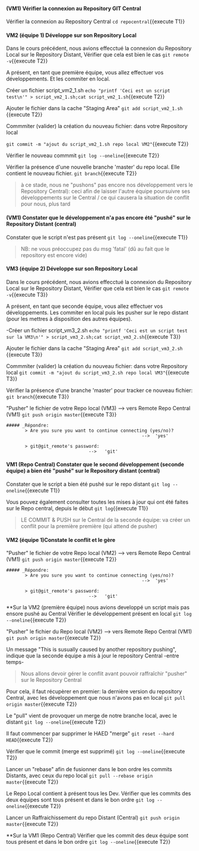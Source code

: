 #### (VM1) Vérifier la connexion au Repository GIT Central 
 
 Vérifier la connexion au Repository Central
`cd repocentral`{{execute T1}}


#### VM2 (équipe 1) Développe sur son Repository Local
 
Dans le cours précédent, nous avions effecctué la connexion du Repository Local sur le Repository Distant,
Vérifier que cela est bien le cas
 `git remote -v`{{execute T2}}
 
  
A présent, en tant que première équipe, vous allez effectuer vos développements. Et les commiter en local.  

 Créer un fichier script_vm2_1.sh
 `echo "printf 'Ceci est un script test\n'" > script_vm2_1.sh;cat script_vm2_1.sh`{{execute T2}}
 
 Ajouter le fichier dans la cache "Staging Area"
 `git add script_vm2_1.sh `{{execute T2}}
 
 Commmiter (valider) la création du nouveau fichier: dans votre Repository local 
 
 `git commit -m "ajout du script_vm2_1.sh repo local VM2"`{{execute T2}}
   
 Vérifier le nouveau commmit
 `git log --oneline`{{execute T2}}
 
 
 Vérifier la présence d'une nouvelle branche 'master' du repo local. Elle contient le nouveau fichier.
 `git branch`{{execute T2}}

> à ce stade, nous ne "pushons" pas encore nos développement vers le Repository Central): ceci afin de laisser l'autre équipe poursuivre ses développements sur le Central / ce qui causera la situation de conflit pour nous, plus tard
 
 
#### (VM1) Constater que le développement n'a pas encore été "pushé" sur le Repository Distant (central) 
 Constater que le script n'est pas présent
 `git log --oneline`{{execute T1}}

> NB: ne vous préoccupez pas du msg 'fatal' (dû au fait que le repository est encore vide)



#### VM3 (équipe 2) Développe sur son Repository Local

Dans le cours précédent, nous avions effecctué la connexion du Repository Local sur le Repository Distant,
Vérifier que cela est bien le cas
 `git remote -v`{{execute T3}}
 
 
A présent, en tant que seconde équipe, vous allez effectuer vos développements.
Les commiter en local puis les pusher sur le repo distant (pour les mettres à disposition des autres équipes).  
 
 -Créer un fichier script_vm3_2.sh
 `echo "printf 'Ceci est un script test sur la VM3\n'" > script_vm3_2.sh;cat script_vm3_2.sh`{{execute T3}}
 
 Ajouter le fichier dans la cache "Staging Area"
 `git add script_vm3_2.sh `{{execute T3}}
 
 Commmiter (valider) la création du nouveau fichier: dans votre Repository local 
 `git commit -m "ajout du script_vm3_2.sh repo local VM3"`{{execute T3}}


 Vérifier la présence d'une branche 'master' pour tracker ce nouveau fichier:
 `git branch`{{execute T3}}
 
 "Pusher" le fichier de votre Repo local (VM3) --> vers Remote Repo Central (VM1)
 `git push origin master`{{execute T3}}
 
    ##### _Répondre:
           > Are you sure you want to continue connecting (yes/no)? 
                                                       -->  'yes'
 
           > git@git_remote's password: 
                                   -->   'git'
 
   
 
#### VM1 (Repo Central) Constater que le second développement (seconde équipe) a bien été "pushé" sur le Repository distant (central) 

 Constater que le script a bien été pushé sur le repo distant
 `git log --oneline`{{execute T1}}
 
 Vous pouvez également consulter toutes les mises à jour qui ont été faites sur le Repo central, depuis le début
 `git log`{{execute T1}}

> LE COMMIT & PUSH sur le Central de la seconde équipe: va créer un conflit pour la première première (qui attend de pusher)


 #### VM2 (équipe 1)Constate le conflit et le gère
  
 "Pusher" le fichier de votre Repo local (VM2) --> vers Remote Repo Central (VM1)
 `git push origin master`{{execute T2}}
 
    ##### _Répondre:
           > Are you sure you want to continue connecting (yes/no)? 
                                                       -->  'yes'
 
           > git@git_remote's password: 
                                   -->   'git'
 
 
**Sur la VM2 (première équipe) nous avions developpé un script mais pas ensore pushé au Central
  Vérifier le développement présent en local
 `git log --oneline`{{execute T2}}
 
  "Pusher" le fichier du  Repo local (VM2) --> vers Remote Repo Central (VM1)
 `git push origin master`{{execute T2}}
 
 Un message "This is susually caused by another repository pushing", indique que la seconde équipe a mis à jour le repository Central -entre temps-  
 > Nous allons devoir gérer le conflit avant pouvoir raffraîchir "pusher" sur le Repository Central
 
 Pour cela, il faut récupèrer en premier: la dernière version du repository Central, avec les développement que nous n'avons pas en local
 `git pull origin master`{{execute T2}}
 
 Le "pull" vient de provoquer un merge de notre branche local, avec le distant
  `git log --oneline`{{execute T2}}   
 
 Il faut commencer par supprimer le HAED "merge"
 `git reset --hard HEAD`{{execute T2}}    
 
 Vérifier que le commit (merge est supprimé)
  `git log --oneline`{{execute T2}}    
 
 Lancer un "rebase" afin de fusionner dans le bon ordre les commits Distants, avec ceux du repo local
  `git pull --rebase origin master`{{execute T2}} 
  
  Le Repo Local contient à présent tous les Dev. 
  Vérifier que les commits des deux équipes sont tous présent et dans le bon ordre
   `git log --oneline`{{execute T2}} 
  
  Lancer un Raffraichissement du repo Distant (Central)
   `git push origin master`{{execute T2}}
  
  **Sur la VM1 (Repo Central) 
  Vérifier que les commit des deux équipe sont tous présent et dans le bon ordre
 `git log --oneline`{{execute T2}}
 
